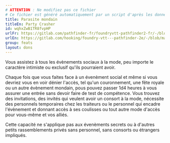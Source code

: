 ```yaml
---
# ATTENTION : Ne modifiez pas ce fichier
# Ce fichier est généré automatiquement par un script d'après les données du module Foundry VTT officiel et de sa traduction
title: Parasite mondain
titleEn: Party Crasher
id: wqhxZwB1TR8fvpHP
urlFr: https://gitlab.com/pathfinder-fr/foundryvtt-pathfinder2-fr/-/blob/master/data/feats/wqhxZwB1TR8fvpHP.htm
urlEn: https://gitlab.com/hooking/foundry-vtt---pathfinder-2e/-/blob/master/packs/data/feats.db/party-crasher.json
group: feats
layout: dons
---
```

Vous assistez à tous les évènements sociaux à la mode, peu importe le caractère intimiste ou exclusif qu'ils pourraient avoir.

Chaque fois que vous faites face à un évenèment social et même si vous devriez vous en voir dénier l'accès, tel qu'un couronnement, une fête royale ou un autre évènement mondain, pous pouvez passer 1d4 heures à vous assurer une entrée sans devoir faire de test de compétence. Vous trouvez des invitations, des invités qui veulent avoir un consort à la mode, nécessite des personnels temporaires chez les traiteurs ou le personnel qui encadre l'évènement et donnant accès à ses coulisses ou tout autre mode d'accès pour vous-même et vos alliés.

Cette capacité ne s'applique pas aux évenèments secrets ou à d'autres petits rassemblements privés sans personnel, sans consorts ou étrangers impliqués.


